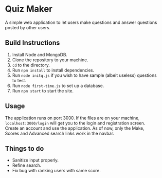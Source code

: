 Quiz Maker
==========

A simple web application to let users make questions and answer questions posted by other users.

Build Instructions
------------------

1. Install Node and MongoDB.
2. Clone the repository to your machine.
3. `cd` to the directory.
4. Run `npm install` to install dependencies.
5. Run `node initq.js` if you wish to have sample (albeit useless) questions to test.
6. Run `node first-time.js` to set up a database.
7. Run `npm start` to start the site.

Usage
-----

The application runs on port 3000. If the files are on your machine, `localhost:3000/login` will get you to the login and
registration screen. Create an account and use the application. As of now, only the Make, Scores and Advanced search links work in
the navbar.

Things to do
------------

* Sanitize input properly.
* Refine search.
* Fix bug with ranking users with same score.
